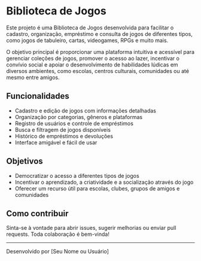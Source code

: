 # Biblioteca de Jogos

Este projeto é uma Biblioteca de Jogos desenvolvida para facilitar o cadastro, organização, empréstimo e consulta de jogos de diferentes tipos, como jogos de tabuleiro, cartas, videogames, RPGs e muito mais. 

O objetivo principal é proporcionar uma plataforma intuitiva e acessível para gerenciar coleções de jogos, promover o acesso ao lazer, incentivar o convívio social e apoiar o desenvolvimento de habilidades lúdicas em diversos ambientes, como escolas, centros culturais, comunidades ou até mesmo entre amigos.

## Funcionalidades

- Cadastro e edição de jogos com informações detalhadas
- Organização por categorias, gêneros e plataformas
- Registro de usuários e controle de empréstimos
- Busca e filtragem de jogos disponíveis
- Histórico de empréstimos e devoluções
- Interface amigável e fácil de usar

## Objetivos

- Democratizar o acesso a diferentes tipos de jogos
- Incentivar o aprendizado, a criatividade e a socialização através do jogo
- Oferecer um recurso útil para escolas, clubes, grupos de amigos e comunidades

## Como contribuir

Sinta-se à vontade para abrir issues, sugerir melhorias ou enviar pull requests. Toda colaboração é bem-vinda!

---

Desenvolvido por [Seu Nome ou Usuário]
